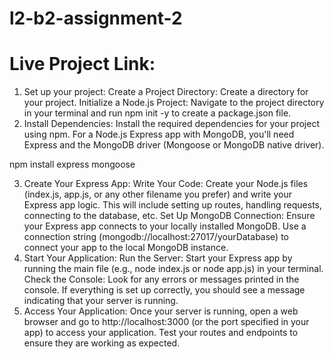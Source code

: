 # l2-b2-assignment-2

# Live Project Link:

1. Set up your project:
   Create a Project Directory: Create a directory for your project.
   Initialize a Node.js Project: Navigate to the project directory in your terminal and run npm init -y to create a package.json file.
2. Install Dependencies:
   Install the required dependencies for your project using npm. For a Node.js Express app with MongoDB, you'll need Express and the MongoDB driver (Mongoose or MongoDB native driver).

npm install express mongoose

3. Create Your Express App:
   Write Your Code: Create your Node.js files (index.js, app.js, or any other filename you prefer) and write your Express app logic. This will include setting up routes, handling requests, connecting to the database, etc.
   Set Up MongoDB Connection: Ensure your Express app connects to your locally installed MongoDB. Use a connection string (mongodb://localhost:27017/yourDatabase) to connect your app to the local MongoDB instance.
4. Start Your Application:
   Run the Server: Start your Express app by running the main file (e.g., node index.js or node app.js) in your terminal.
   Check the Console: Look for any errors or messages printed in the console. If everything is set up correctly, you should see a message indicating that your server is running.
5. Access Your Application:
   Once your server is running, open a web browser and go to http://localhost:3000 (or the port specified in your app) to access your application.
   Test your routes and endpoints to ensure they are working as expected.

